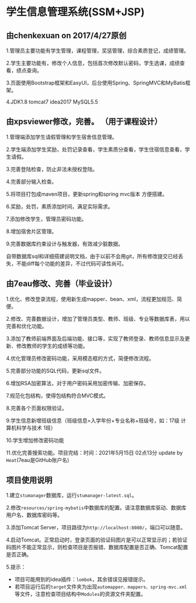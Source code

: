 # 学生信息管理系统(SSM+JSP)

## 由chenkexuan on 2017/4/27原创

1.管理员主要功能有学生管理，课程管理，奖惩管理，综合素质登记，成绩管理。  

2.学生主要功能有，修改个人信息，包括首次修改默认密码，学生选课，成绩查看，绩点查询。  

3.页面使用Bootstrap框架和EasyUI，后台使用Spring、SpringMVC和MyBatis框架。  

4.JDK1.8 tomcat7 idea2017 MySQL5.5


## 由xpsviewer修改，完善。 （用于课程设计）

1.管理端添加学生请假管理和学生宿舍信息管理。  

2.学生端添加学生奖励，处罚记录查看，学生素质分查看，学生住宿信息查看，学生请假。  

3.完善登陆检查，防止非法未授权登陆。  

4.完善部分输入检查。 

5.将项目打包成maven项目，更新spring和spring mvc版本 方便搭建。 

6.奖励，处罚，素质添加时间，满足实际需求。 

7.添加修改学生，管理员密码功能。 

8.增加宿舍片区管理。 

9.完善数据库约束设计与触发器，有效减少脏数据。

自带数据库sql和详细搭建说明文档，由于以前不会用git，所有修改提交已经丢失，不能diff每个功能的差异，不过代码可读性尚可。

## 由7eau修改、完善（毕业设计）

1.优化、修改登录流程，使用新生成mapper、bean、xml，流程更加规范、简便。

2.修改、完善数据设计，增加了管理员类型、教师、班级、专业等数据库表，用以完善和优化功能。

3.添加了教师前端界面及后端功能、接口等，实现了教师登录、教师信息显示及更新、修改教师的学生的成绩等功能。

4.优化管理员修改密码功能，采用模态框的方式，简便修改流程。

5.完善部分功能的SQL代码，更新sql文件。

6.增加RSA加密算法，对于用户密码采用加密传输、加密保存。

7.规范化包结构，使得包结构符合MVC模式。

8.完善各个页面权限验证。

9.学生信息新增班级信息（班级信息=入学年份+专业名称+班级号，如：17级 计算机科学与技术 1班）

10.学生增加修改密码功能

11.优化完善搜索功能。项目完结：时间：2021年5月15日 02点13分 update by `Heat`(7eau是GitHub账户名)

## 项目使用说明
1.建立`stumanager`数据库，运行`stumanager-latest.sql`。
   
2.修改`resources/spring-mybatis`中数据库的配置。请注意数据库驱动、数据库用户名、数据库密码等。

3.添加Tomcat Server，项目路径为`http://localhost:8080/`，端口可以随意。

4.启动Tomcat。正常启动时，登录页面的验证码图片是可以正常显示的；若验证码图片不能正常显示，则检查项目是否报错、数据库配置是否正确、Tomcat配置是否正确。

5.提示：
- 项目可能用到的idea插件：`lombok`，其余错误见报错提示。
- 若项目运行后的`target`文件夹为出现`automapper、mappers、spring-mvc.xml`等文件，注意检查项目结构中`Modules`的资源文件夹配置。